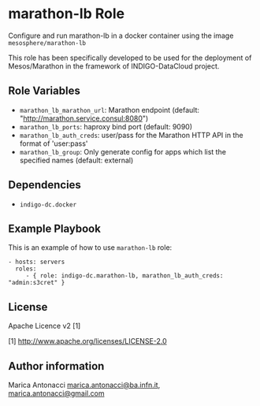 marathon-lb Role
=========

Configure and run marathon-lb in a docker container using the image `mesosphere/marathon-lb`

This role has been specifically developed to be used for the deployment of Mesos/Marathon in the framework of INDIGO-DataCloud project.

Role Variables
--------------

- `marathon_lb_marathon_url`: Marathon endpoint (default: "http://marathon.service.consul:8080")
- `marathon_lb_ports`: haproxy bind port (default: 9090)
- `marathon_lb_auth_creds`: user/pass for the Marathon HTTP API in the format of 'user:pass'
- `marathon_lb_group`: Only generate config for apps which list the specified names (default: external)


Dependencies
------------

- `indigo-dc.docker`

Example Playbook
----------------

This is an example of how to use `marathon-lb` role:

    - hosts: servers
      roles:
         - { role: indigo-dc.marathon-lb, marathon_lb_auth_creds: "admin:s3cret" }


License
-------

Apache Licence v2 [1]

[1] http://www.apache.org/licenses/LICENSE-2.0


Author information
------------------

Marica Antonacci
marica.antonacci@ba.infn.it,
marica.antonacci@gmail.com

